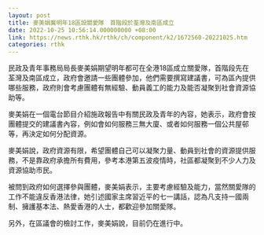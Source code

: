 ```yaml
---
layout: post
title: 麥美娟冀明年18區設關愛隊　首階段於荃灣及南區成立
date: 2022-10-25 10:56:14.000000000 +08:00
link: https://news.rthk.hk/rthk/ch/component/k2/1672560-20221025.htm
categories: rthk
---
```


民政及青年事務局局長麥美娟期望明年都可在全港18區成立關愛隊，首階段先在荃灣及南區成立，政府會邀請一些團體參加，他們需要撰寫建議書，可為區內提供哪些服務，政府則會考慮團體有無經驗、動員義工的能力及能否凝聚到社會資源協助等。

麥美娟在一個電台節目介紹施政報告中有關民政及青年的內容，她表示，政府會按團體提交的建議書內容，例如會如何服務三無大廈、或者如何服務一個公共屋邨等，再決定如何分配資源。

麥美娟說，政府資源有限，希望團體自己可以凝聚力量、動員到社會的資源提供服務，不是靠政府承擔所有費用，參考本港第五波疫情時，社區都凝聚到不少人力及資源協助市民。

被問到政府如何選擇參與團體，麥美娟表示，主要考慮經驗及能力，當然關愛隊的工作不能違反香港法律，她引述國家主席習近平的七一講話，認為凡支持一國兩制、擁護基本法、熱愛香港的人士，都歡迎參加關愛隊。

另外，在區議會的檢討工作，麥美娟說，目前仍在進行中。
